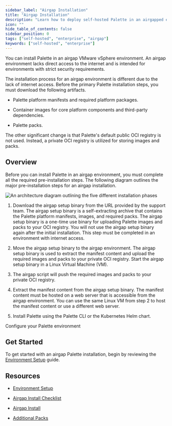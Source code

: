 ```yaml
---
sidebar_label: "Airgap Installation"
title: "Airgap Installation"
description: "Learn how to deploy self-hosted Palette in an airgapped environment."
icon: ""
hide_table_of_contents: false
sidebar_position: 0
tags: ["self-hosted", "enterprise", "airgap"]
keywords: ["self-hosted", "enterprise"]
---
```


You can install Palette in an airgap VMware vSphere environment. An airgap environment lacks direct access to the
internet and is intended for environments with strict security requirements.

The installation process for an airgap environment is different due to the lack of internet access. Before the primary
Palette installation steps, you must download the following artifacts.

- Palette platform manifests and required platform packages.

- Container images for core platform components and third-party dependencies.

- Palette packs.

The other significant change is that Palette's default public OCI registry is not used. Instead, a private OCI registry
is utilized for storing images and packs.

## Overview

Before you can install Palette in an airgap environment, you must complete all the required pre-installation steps. The
following diagram outlines the major pre-installation steps for an airgap installation.

![An architecture diagram outlining the five different installation phases](/enterprise-version_air-gap-repo_overview-order-diagram.webp)

1. Download the airgap setup binary from the URL provided by the support team. The airgap setup binary is a
   self-extracting archive that contains the Palette platform manifests, images, and required packs. The airgap setup
   binary is a one-time use binary for uploading Palette images and packs to your OCI registry. You will not use the
   airgap setup binary again after the initial installation. This step must be completed in an environment with internet
   access.

2. Move the airgap setup binary to the airgap environment. The airgap setup binary is used to extract the manifest
   content and upload the required images and packs to your private OCI registry. Start the airgap setup binary in a
   Linux Virtual Machine (VM).

3. The airgap script will push the required images and packs to your private OCI registry.

4. Extract the manifest content from the airgap setup binary. The manifest content must be hosted on a web server that
   is accessible from the airgap environment. You can use the same Linux VM from step 2 to host the manifest content or
   use a different web server.

5. Install Palette using the Palette CLI or the Kubernetes Helm chart.

Configure your Palette environment

## Get Started

To get started with an airgap Palette installation, begin by reviewing the
[Environment Setup](./vmware-vsphere-airgap-instructions.md) guide.

## Resources

- [Environment Setup](./vmware-vsphere-airgap-instructions.md)

- [Airgap Install Checklist](./checklist.md)

- [Airgap Install](./airgap-install.md)

- [Additional Packs](../../airgap/supplemental-packs.md)
